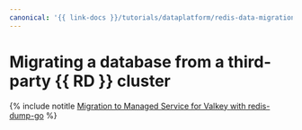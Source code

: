 ```yaml
---
canonical: '{{ link-docs }}/tutorials/dataplatform/redis-data-migration'
---
```


# Migrating a database from a third-party {{ RD }} cluster


{% include notitle [Migration to Managed Service for Valkey with redis-dump-go](../../_tutorials/dataplatform/redis-data-migration.md) %}
